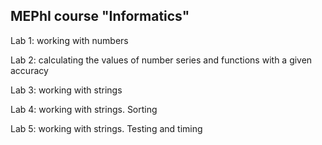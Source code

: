 ## **MEPhI course "Informatics"**

Lab 1:
working with numbers

Lab 2:
calculating the values of number series and functions with a given accuracy

Lab 3:
working with strings

Lab 4:
working with strings. Sorting

Lab 5:
working with strings. Testing and timing
